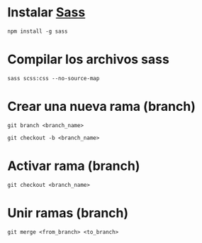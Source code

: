 # Instalar [Sass](https://sass-lang.com)

```shell
npm install -g sass
```

# Compilar los archivos sass

```shell   
sass scss:css --no-source-map
```

# Crear una nueva rama (branch)

```shell   
git branch <branch_name>
```

```shell   
git checkout -b <branch_name>
```

# Activar rama (branch)

```shell   
git checkout <branch_name>
```

# Unir ramas (branch)

```shell   
git merge <from_branch> <to_branch>
```